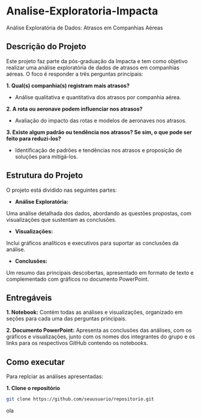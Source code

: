 # Analise-Exploratoria-Impacta
Análise Exploratória de Dados: Atrasos em Companhias Aéreas

## Descrição do Projeto

Este projeto faz parte da pós-graduação da Impacta e tem como objetivo realizar uma análise exploratória de dados de atrasos em companhias aéreas. O foco é responder a três perguntas principais:

**1. Qual(s) companhia(s) registram mais atrasos?**

- Análise qualitativa e quantitativa dos atrasos por companhia aérea.

**2. A rota ou aeronave podem influenciar nos atrasos?**

- Avaliação do impacto das rotas e modelos de aeronaves nos atrasos.

**3. Existe algum padrão ou tendência nos atrasos? Se sim, o que pode ser feito para reduzi-los?**

- Identificação de padrões e tendências nos atrasos e proposição de soluções para mitigá-los.

## Estrutura do Projeto
O projeto está dividido nas seguintes partes:

- **Análise Exploratória:**
  
Uma análise detalhada dos dados, abordando as questões propostas, com visualizações que sustentam as conclusões.

- **Visualizações:**

Inclui gráficos analíticos e executivos para suportar as conclusões da análise.

- **Conclusões:**

Um resumo das principais descobertas, apresentado em formato de texto e complementado com gráficos no documento PowerPoint.

## Entregáveis

**1. Notebook:**
Contém todas as análises e visualizações, organizado em seções para cada uma das perguntas principais.

**2. Documento PowerPoint:**
Apresenta as conclusões das análises, com os gráficos e visualizações, junto com os nomes dos integrantes do grupo e os links para os respectivos GitHub contendo os notebooks.

## Como executar

Para replciar as análises apresentadas:

**1. Clone o repositório**

```bash
git clone https://github.com/seuusuario/repositorio.git
```

ola
